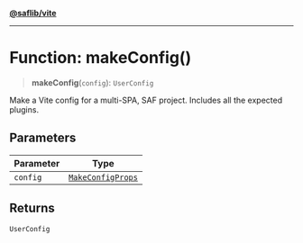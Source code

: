 [**@saflib/vite**](../index.md)

---

# Function: makeConfig()

> **makeConfig**(`config`): `UserConfig`

Make a Vite config for a multi-SPA, SAF project. Includes all the expected plugins.

## Parameters

| Parameter | Type                                                  |
| --------- | ----------------------------------------------------- |
| `config`  | [`MakeConfigProps`](../interfaces/MakeConfigProps.md) |

## Returns

`UserConfig`
